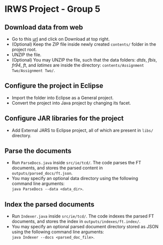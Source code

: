 IRWS Project - Group 5
==

Download data from web
--
* Go to this [url](https://drive.google.com/file/d/1MudJity9Ckh8jxapFx3OS-DLEkcvbYYx/view?nbsp) and click on Download at top right.
* (Optional) Keep the ZIP file inside newly created ```contents/``` folder in the project root.
* UNZIP the file.
* (Optional) You may UNZIP the file, such that the data folders: *dtds*, *fbis*, *fr94*, *ft*, and *latimes* are inside the directory: ```contents/Assignment Two/Assignment Two/```.

Configure the project in Eclipse
--
* Import the folder into Eclipse as a General project.
* Convert the project into Java project by changing its facet.

Configure JAR libraries for the project
--
* Add External JARS to Eclipse project, all of which are present in ```libs/``` directory.

Parse the documents
--
* Run ```ParseDocs.java``` inside ```src/ie/tcd/```. The code parses the FT documents, and stores the parsed content in ```outputs/parsed_docs/ft.json```.
* You may specify an optional data directory using the following command line arguments:<br/>
```java ParseDocs --data <data_dir>```.

Index the parsed documents
--
* Run ```Indexer.java``` inside ```src/ie/tcd/```. The code indexes the parsed FT documents, and stores the index in ```outputs/indexes/ft.index/```.
* You may specify an optional parsed document directory stored as JSON using the following command line arguments:<br/>
```java Indexer --docs <parsed_doc_file>```.